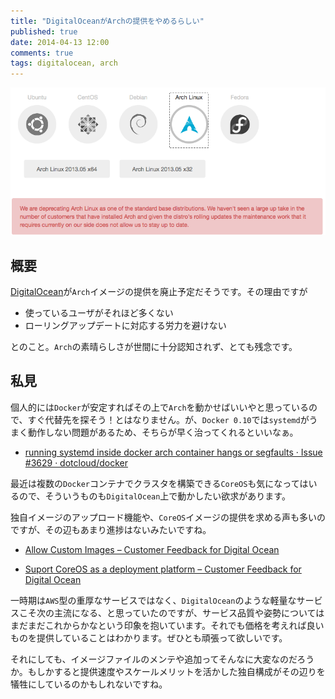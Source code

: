```yaml
---
title: "DigitalOceanがArchの提供をやめるらしい"
published: true
date: 2014-04-13 12:00
comments: true
tags: digitalocean, arch
---
```


![snap](/blog/2014/04/13/digitalocean-are-deprecating-arch/snapshot.png)

## 概要

[DigitalOcean](https://www.digitalocean.com/)が`Arch`イメージの提供を廃止予定だそうです。その理由ですが

* 使っているユーザがそれほど多くない
* ローリングアップデートに対応する労力を避けない

とのこと。`Arch`の素晴らしさが世間に十分認知されず、とても残念です。

## 私見

個人的には`Docker`が安定すればその上で`Arch`を動かせばいいやと思っているので、すぐ代替先を探そう！とはなりません。が、`Docker 0.10`では`systemd`がうまく動作しない問題があるため、そちらが早く治ってくれるといいなぁ。

* [running systemd inside docker arch container hangs or segfaults · Issue #3629 · dotcloud/docker](https://github.com/dotcloud/docker/issues/3629)

最近は複数の`Docker`コンテナでクラスタを構築できる`CoreOS`も気になってはいるので、そういうものも`DigitalOcean`上で動かしたい欲求があります。

独自イメージのアップロード機能や、`CoreOS`イメージの提供を求める声も多いのですが、その辺もあまり進捗はないみたいですね。

* [Allow Custom Images – Customer Feedback for Digital Ocean](
http://digitalocean.uservoice.com/forums/136585-digitalocean/suggestions/3276477-allow-custom-images)

* [Suport CoreOS as a deployment platform – Customer Feedback for Digital Ocean](http://digitalocean.uservoice.com/forums/136585-digital-ocean/suggestions/4250154-suport-coreos-as-a-deployment-platform)

一時期は`AWS`型の重厚なサービスではなく、`DigitalOcean`のような軽量なサービスこそ次の主流になる、と思っていたのですが、サービス品質や姿勢についてはまだまだこれからかなという印象を抱いています。それでも価格を考えれば良いものを提供していることはわかります。ぜひとも頑張って欲しいです。

それにしても、イメージファイルのメンテや追加ってそんなに大変なのだろうか。もしかすると提供速度やスケールメリットを活かした独自構成がその辺りを犠牲にしているのかもしれないですね。
